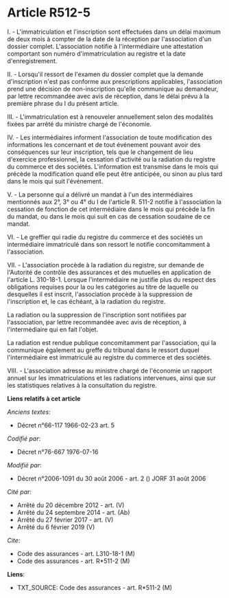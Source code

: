 # Article R512-5

I. - L'immatriculation et l'inscription sont effectuées dans un délai maximum de deux mois à compter de la date de la
réception par l'association d'un dossier complet. L'association notifie à l'intermédiaire une attestation comportant son
numéro d'immatriculation au registre et la date d'enregistrement.

II. - Lorsqu'il ressort de l'examen du dossier complet que la demande d'inscription n'est pas conforme aux prescriptions
applicables, l'association prend une décision de non-inscription qu'elle communique au demandeur, par lettre recommandée avec
avis de réception, dans le délai prévu à la première phrase du I du présent article.

III. - L'immatriculation est à renouveler annuellement selon des modalités fixées par arrêté du ministre chargé de
l'économie.

IV. - Les intermédiaires informent l'association de toute modification des informations les concernant et de tout événement
pouvant avoir des conséquences sur leur inscription, tels que le changement de lieu d'exercice professionnel, la cessation
d'activité ou la radiation du registre du commerce et des sociétés. L'information est transmise dans le mois qui précède la
modification quand elle peut être anticipée, ou sinon au plus tard dans le mois qui suit l'événement.

V. - La personne qui a délivré un mandat à l'un des intermédiaires mentionnés aux 2°, 3° ou 4° du I de l'article R. 511-2
notifie à l'association la cessation de fonction de cet intermédiaire dans le mois qui précède la fin du mandat, ou dans le
mois qui suit en cas de cessation soudaine de ce mandat.

VI. - Le greffier qui radie du registre du commerce et des sociétés un intermédiaire immatriculé dans son ressort le notifie
concomitamment à l'association.

VII. - L'association procède à la radiation du registre, sur demande de l'Autorité de contrôle des assurances et des
mutuelles en application de l'article L. 310-18-1. Lorsque l'intermédiaire ne justifie plus du respect des obligations
requises pour la ou les catégories au titre de laquelle ou desquelles il est inscrit, l'association procède à la suppression
de l'inscription et, le cas échéant, à la radiation du registre.

La radiation ou la suppression de l'inscription sont notifiées par l'association, par lettre recommandée avec avis de
réception, à l'intermédiaire qui en fait l'objet.

La radiation est rendue publique concomitamment par l'association, qui la communique également au greffe du tribunal dans le
ressort duquel l'intermédiaire est immatriculé au registre du commerce et des sociétés.

VIII. - L'association adresse au ministre chargé de l'économie un rapport annuel sur les immatriculations et les radiations
intervenues, ainsi que sur les statistiques relatives à la consultation du registre.

**Liens relatifs à cet article**

_Anciens textes_:

  - Décret n°66-117 1966-02-23 art. 5

_Codifié par_:

  - Décret n°76-667 1976-07-16

_Modifié par_:

  - Décret n°2006-1091 du 30 août 2006 - art. 2 () JORF 31 août 2006

_Cité par_:

  - Arrêté du 20 décembre 2012 - art. (V)
  - Arrêté du 24 septembre 2014 - art. (Ab)
  - Arrêté du 27 février 2017 - art. (V)
  - Arrêté du 6 février 2019 (V)

_Cite_:

  - Code des assurances - art. L310-18-1 (M)
  - Code des assurances - art. R*511-2 (M)

**Liens**:

  - TXT_SOURCE: Code des assurances - art. R*511-2 (M)
